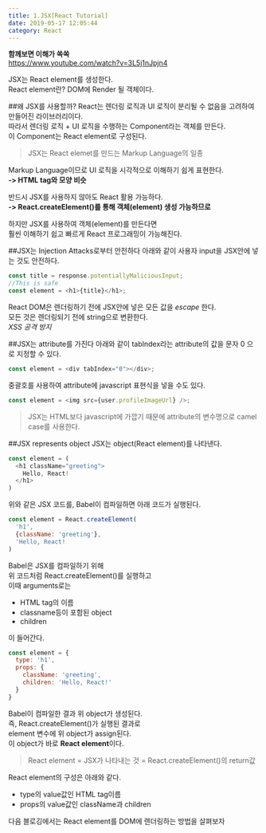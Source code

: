 ```yaml
---
title: 1.JSX[React Tutorial]
date: 2019-05-17 12:05:44
category: React
---
```

**함께보면 이해가 쏙쏙**  
https://www.youtube.com/watch?v=3L5j1nJpjn4

JSX는 React element를 생성한다.  
React element란? DOM에 Render 될 객체이다.  

##왜 JSX를 사용할까?
React는 렌더링 로직과 UI 로직이 분리될 수 없음을 고려하여 만들어진 라이브러리이다.  
따라서 렌더링 로직 + UI 로직을 수행하는 Component라는 객체를 만든다.  
이 Component는 React element로 구성된다.  

> JSX는 React elemet를 만드는 Markup Language의 일종

Markup Language이므로 UI 로직을 시각적으로 이해하기 쉽게 표현한다.  
**-> HTML tag와 모양 비슷**  
  
반드시 JSX를 사용하지 않아도 React 활용 가능하다.  
**-> React.createElement()를 통해 객체(element) 생성 가능하므로**  
  
하지만 JSX를 사용하여 객체(element)를 만든다면  
훨씬 이해하기 쉽고 빠르게 React 프로그래밍이 가능해진다.  

##JSX는 Injection Attacks로부터 안전하다
아래와 같이 사용자 input을 JSX안에 넣는 것도 안전하다.

```js
const title = response.potentiallyMaliciousInput;
//This is safe
const element = <h1>{title}</h1>;
```

React DOM은 렌더링하기 전에 JSX안에 넣은 모든 값을 _escape_ 한다.  
모든 것은 렌더링되기 전에 string으로 변환한다.  
_XSS 공격 방지_

##JSX는 attribute를 가진다
아래와 같이 tabIndex라는 attribute의 값을 문자 0 으로 지정할 수 있다.

```js
const element = <div tabIndex="0"></div>;
```

중괄호를 사용하여 attribute에 javascript 표현식을 넣을 수도 있다.

```js
const element = <img src={user.profileImageUrl} />;
```

>JSX는 HTML보다 javascript에 가깝기 때문에
attribute의 변수명으로 camel case를 사용한다.  

##JSX represents object
JSX는 object(React element)를 나타낸다.  

```js
const element = (
  <h1 className="greeting">
    Hello, React!
  </h1>
)
```

위와 같은 JSX 코드를, Babel이 컴파일하면 아래 코드가 실행된다.  

```js
const element = React.createElement(
  'h1',
  {className: 'greeting'},
  'Hello, React!
)
```

Babel은 JSX를 컴파일하기 위해  
위 코드처럼 React.createElement()를 실행하고  
이때 arguments로는  

- HTML tag의 이름
- classname등이 포함된 object
- children

이 들어간다.  

```js  
const element = {
  type: 'h1',
  props: {
    className: 'greeting',
    children: 'Hello, React!'
  }
}
```

Babel이 컴파일한 결과 위 object가 생성된다.  
즉, React.createElement()가 실행된 결과로  
element 변수에 위 object가 assign된다.  
이 object가 바로 **React element**이다.  
> React element = JSX가 나타내는 것 = React.createElement()의 return값

React element의 구성은 아래와 같다.  

- type의 value값인 HTML tag이름
- props의 value값인 className과 children
  
다음 블로깅에서는 React element를 DOM에 렌더링하는 방법을 살펴보자